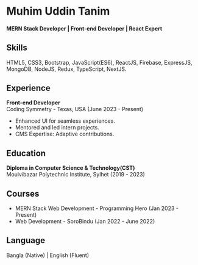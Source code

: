 # Muhim Uddin Tanim

#### MERN Stack Developer | Front-end Developer | React Expert

## Skills
HTML5, CSS3, Bootstrap, JavaScript(ES6), ReactJS, Firebase, ExpressJS, MongoDB, NodeJS, Redux, TypeScript, NextJS.

## Experience
**Front-end Developer**  
Coding Symmetry - Texas, USA (June 2023 - Present)  
- Enhanced UI for seamless experiences.
- Mentored and led intern projects.
- CMS Expertise: Adaptive contributions.



## Education
**Diploma in Computer Science & Technology(CST)**  
Moulvibazar Polytechnic Institute, Sylhet (2019 - 2023)

## Courses
- MERN Stack Web Development - Programming Hero (Jan 2023 - Present)
- Web Development - SoroBindu (Jan 2022 - June 2022)

## Language
Bangla (Native) | English (Fluent)
